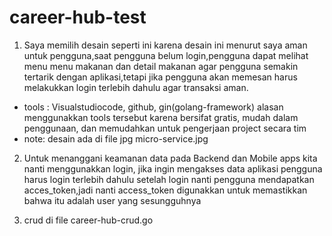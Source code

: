 # career-hub-test
1. Saya memilih desain seperti ini karena desain ini menurut saya aman untuk pengguna,saat pengguna belum login,pengguna dapat melihat menu menu makanan dan detail makanan agar pengguna semakin tertarik dengan aplikasi,tetapi jika pengguna akan memesan harus melakukkan login terlebih dahulu agar transaksi aman.
- tools : Visualstudiocode, github, gin(golang-framework)
alasan menggunakkan tools tersebut karena bersifat gratis, mudah dalam penggunaan, dan memudahkan untuk pengerjaan project secara tim
- note: desain ada di file jpg micro-service.jpg

2. Untuk menanggani keamanan data pada Backend dan Mobile apps kita nanti menggunakkan login, jika ingin mengakses data aplikasi pengguna harus login terlebih dahulu setelah login nanti pengguna mendapatkan acces_token,jadi nanti access_token digunakkan untuk memastikkan bahwa itu adalah user yang sesungguhnya

3. crud di file career-hub-crud.go
